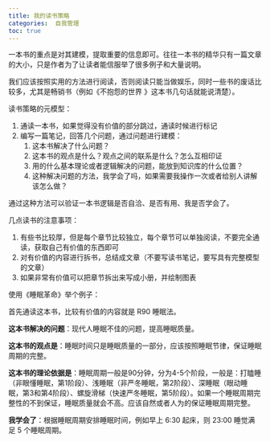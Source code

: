 ```yaml
---
title: 我的读书策略
categories:  自我管理
toc: true
---
```


一本书的重点是对其建模，提取重要的信息即可。往往一本书的精华只有一篇文章的大小，只是作者为了让读者能信服举了很多例子和大量说明。

我们应该按照实用的方法进行阅读，否则阅读只能当做娱乐，同时一些书的废话比较多，尤其是畅销书（例如《不抱怨的世界 》这本书几句话就能说清楚）。

读书策略的元模型：

1. 通读一本书，如果觉得没有价值的部分跳过，通读时候进行标记
2. 编写一篇笔记，回答几个问题，通过问题进行建模：
   1. 这本书解决了什么问题？
   2. 这本书的观点是什么？观点之间的联系是什么？怎么互相印证
   3. 用的什么基本理论或者逻辑解决的问题，能放到知识库的什么位置？
   4. 这种解决问题的方法，我学会了吗，如果需要我操作一次或者给别人讲解该怎么做？

通过这种方法可以验证一本书逻辑是否自洽、是否有用、我是否学会了。

几点读书的注意事项：

1. 有些书比较厚，但是每个章节比较独立，每个章节可以单独阅读，不要完全通读，获取自己有价值的东西即可
2. 对有价值的内容进行拆书，总结成文章（不要写读书笔记，要写具有完整模型的文章）
3. 如果非常有价值可以把章节拆出来写成小册，并绘制图表

使用《睡眠革命》举个例子：

首先通读这本书，比较有价值的内容就是 R90 睡眠法。

**这本书解决的问题**：现代人睡眠不佳的问题，提高睡眠质量。

**这本书的观点是**：睡眠时间只是睡眠质量的一部分，应该按照睡眠节律，保证睡眠周期的完整。

**这本书的理论依据是**：睡眠周期一般是90分钟，分为4-5个阶段，一般是：打瞌睡（非眼懂睡眠，第1阶段）、浅睡眠（非严冬睡眠，第2阶段）、深睡眠（眼动睡眠，第3和第4阶段）、螺旋滑梯（快速严冬睡眠，第5阶段）。如果一个睡眠周期完整性的不到保证，睡眠质量就会不高。应该自然或者人为的保证睡眠周期完整。

**我学会了**：根据睡眠周期安排睡眠时间，例如早上 6:30 起床，则 23:00 睡觉满足 5 个睡眠周期。



